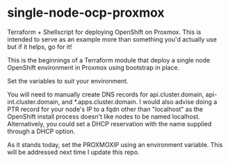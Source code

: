 # single-node-ocp-proxmox
Terraform + Shellscript for deploying OpenShift on Proxmox. This is intended to serve as an example more than something you'd actually use but if it helps, go for it!

This is the beginnings of a Terraform module that deploy a single node OpenShift environment in Proxmox using bootstrap in place.  

Set the variables to suit your environment.

You will need to manually create DNS records for api.cluster.domain, api-int.cluster.domain, and \*.apps.cluster.domain.  I would also advise doing a PTR record for your node's IP to a fqdn other than "localhost" as the OpenShift install process doesn't like nodes to be named localhost.  Alternatively, you could set a DHCP reservation with the name supplied through a DHCP option.

As it stands today, set the PROXMOXIP using an environment variable. This will be addressed next time I update this repo. 
